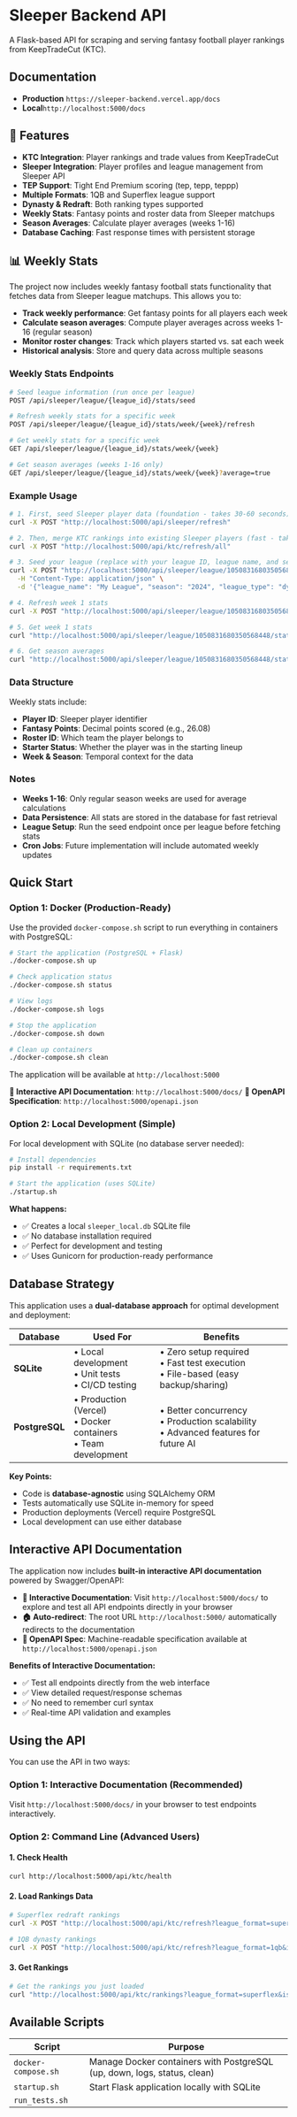 # Sleeper Backend API

A Flask-based API for scraping and serving fantasy football player rankings from KeepTradeCut (KTC).

## Documentation

- **Production** `https://sleeper-backend.vercel.app/docs`
- **Local**`http://localhost:5000/docs`

## 🚀 Features

- **KTC Integration**: Player rankings and trade values from KeepTradeCut
- **Sleeper Integration**: Player profiles and league management from Sleeper API
- **TEP Support**: Tight End Premium scoring (tep, tepp, teppp)
- **Multiple Formats**: 1QB and Superflex league support
- **Dynasty & Redraft**: Both ranking types supported
- **Weekly Stats**: Fantasy points and roster data from Sleeper matchups
- **Season Averages**: Calculate player averages (weeks 1-16)
- **Database Caching**: Fast response times with persistent storage

## 📊 Weekly Stats

The project now includes weekly fantasy football stats functionality that fetches data from Sleeper league matchups. This allows you to:

- **Track weekly performance**: Get fantasy points for all players each week
- **Calculate season averages**: Compute player averages across weeks 1-16 (regular season)
- **Monitor roster changes**: Track which players started vs. sat each week
- **Historical analysis**: Store and query data across multiple seasons

### Weekly Stats Endpoints

```bash
# Seed league information (run once per league)
POST /api/sleeper/league/{league_id}/stats/seed

# Refresh weekly stats for a specific week
POST /api/sleeper/league/{league_id}/stats/week/{week}/refresh

# Get weekly stats for a specific week
GET /api/sleeper/league/{league_id}/stats/week/{week}

# Get season averages (weeks 1-16 only)
GET /api/sleeper/league/{league_id}/stats/week/{week}?average=true
```

### Example Usage

```bash
# 1. First, seed Sleeper player data (foundation - takes 30-60 seconds)
curl -X POST "http://localhost:5000/api/sleeper/refresh"

# 2. Then, merge KTC rankings into existing Sleeper players (fast - takes 5-10 seconds)
curl -X POST "http://localhost:5000/api/ktc/refresh/all"

# 3. Seed your league (replace with your league ID, league name, and season)
curl -X POST "http://localhost:5000/api/sleeper/league/1050831680350568448/stats/seed" \
  -H "Content-Type: application/json" \
  -d '{"league_name": "My League", "season": "2024", "league_type": "dynasty"}'

# 4. Refresh week 1 stats
curl -X POST "http://localhost:5000/api/sleeper/league/1050831680350568448/stats/week/1/refresh?season=2024&league_type=dynasty"

# 5. Get week 1 stats
curl "http://localhost:5000/api/sleeper/league/1050831680350568448/stats/week/1?season=2024&league_type=dynasty"

# 6. Get season averages
curl "http://localhost:5000/api/sleeper/league/1050831680350568448/stats/week/1?season=2024&league_type=dynasty&average=true"
```

### Data Structure

Weekly stats include:

- **Player ID**: Sleeper player identifier
- **Fantasy Points**: Decimal points scored (e.g., 26.08)
- **Roster ID**: Which team the player belongs to
- **Starter Status**: Whether the player was in the starting lineup
- **Week & Season**: Temporal context for the data

### Notes

- **Weeks 1-16**: Only regular season weeks are used for average calculations
- **Data Persistence**: All stats are stored in the database for fast retrieval
- **League Setup**: Run the seed endpoint once per league before fetching stats
- **Cron Jobs**: Future implementation will include automated weekly updates

## Quick Start

### Option 1: Docker (Production-Ready)

Use the provided `docker-compose.sh` script to run everything in containers with PostgreSQL:

```bash
# Start the application (PostgreSQL + Flask)
./docker-compose.sh up

# Check application status
./docker-compose.sh status

# View logs
./docker-compose.sh logs

# Stop the application
./docker-compose.sh down

# Clean up containers
./docker-compose.sh clean
```

The application will be available at `http://localhost:5000`

**📖 Interactive API Documentation**: `http://localhost:5000/docs/`
**📄 OpenAPI Specification**: `http://localhost:5000/openapi.json`

### Option 2: Local Development (Simple)

For local development with SQLite (no database server needed):

```bash
# Install dependencies
pip install -r requirements.txt

# Start the application (uses SQLite)
./startup.sh
```

**What happens:**

- ✅ Creates a local `sleeper_local.db` SQLite file
- ✅ No database installation required
- ✅ Perfect for development and testing
- ✅ Uses Gunicorn for production-ready performance

## Database Strategy

This application uses a **dual-database approach** for optimal development and deployment:

| Database | Used For | Benefits |
|----------|----------|----------|
| **SQLite** | • Local development<br>• Unit tests<br>• CI/CD testing | • Zero setup required<br>• Fast test execution<br>• File-based (easy backup/sharing) |
| **PostgreSQL** | • Production (Vercel)<br>• Docker containers<br>• Team development | • Better concurrency<br>• Production scalability<br>• Advanced features for future AI |

**Key Points:**

- Code is **database-agnostic** using SQLAlchemy ORM
- Tests automatically use SQLite in-memory for speed
- Production deployments (Vercel) require PostgreSQL
- Local development can use either database

## Interactive API Documentation

The application now includes **built-in interactive API documentation** powered by Swagger/OpenAPI:

- **📖 Interactive Documentation**: Visit `http://localhost:5000/docs/` to explore and test all API endpoints directly in your browser
- **🏠 Auto-redirect**: The root URL `http://localhost:5000/` automatically redirects to the documentation
- **📄 OpenAPI Spec**: Machine-readable specification available at `http://localhost:5000/openapi.json`

**Benefits of Interactive Documentation:**

- ✅ Test all endpoints directly from the web interface
- ✅ View detailed request/response schemas
- ✅ No need to remember curl syntax
- ✅ Real-time API validation and examples

## Using the API

You can use the API in two ways:

### Option 1: Interactive Documentation (Recommended)

Visit `http://localhost:5000/docs/` in your browser to test endpoints interactively.

### Option 2: Command Line (Advanced Users)

#### 1. Check Health

```bash
curl http://localhost:5000/api/ktc/health
```

#### 2. Load Rankings Data

```bash
# Superflex redraft rankings
curl -X POST "http://localhost:5000/api/ktc/refresh?league_format=superflex&is_redraft=true&tep_level=tep"

# 1QB dynasty rankings
curl -X POST "http://localhost:5000/api/ktc/refresh?league_format=1qb&is_redraft=false&tep_level=tep"
```

#### 3. Get Rankings

```bash
# Get the rankings you just loaded
curl "http://localhost:5000/api/ktc/rankings?league_format=superflex&is_redraft=true&tep_level=tep"
```

## Available Scripts

| Script | Purpose |
|--------|---------|
| `docker-compose.sh` | Manage Docker containers with PostgreSQL (up, down, logs, status, clean) |
| `startup.sh` | Start Flask application locally with SQLite |
| `run_tests.sh`
